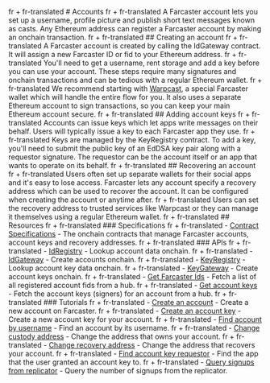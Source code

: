 fr + fr-translated # Accounts
fr + fr-translated A Farcaster account lets you set up a username, profile picture and publish short text messages known as casts. Any Ethereum address can register a Farcaster account by making an onchain transaction.
fr + fr-translated ## Creating an account
fr + fr-translated A Farcaster account is created by calling the IdGateway contract. It will assign a new Farcaster ID or fid to your Ethereum address.
fr + fr-translated You'll need to get a username, rent storage and add a key before you can use your account. These steps require many signatures and onchain transactions and can be tedious with a regular Ethereum wallet.
fr + fr-translated We recommend starting with [Warpcast](https://www.warpcast.com/), a special Farcaster wallet which will handle the entire flow for you. It also uses a separate Ethereum account to sign transactions, so you can keep your main Ethereum account secure.
fr + fr-translated ## Adding account keys
fr + fr-translated Accounts can issue keys which let apps write messages on their behalf. Users will typically issue a key to each Farcaster app they use.
fr + fr-translated Keys are managed by the KeyRegistry contract. To add a key, you'll need to submit the public key of an EdDSA key pair along with a requestor signature. The requestor can be the account itself or an app that wants to operate on its behalf.
fr + fr-translated ## Recovering an account
fr + fr-translated Users often set up separate wallets for their social apps and it's easy to lose access. Farcaster lets any account specify a recovery address which can be used to recover the account. It can be configured when creating the account or anytime after.
fr + fr-translated Users can set the recovery address to trusted services like Warpcast or they can manage it themselves using a regular Ethereum wallet.
fr + fr-translated ## Resources
fr + fr-translated ### Specifications
fr + fr-translated - [Contract Specifications](https://github.com/farcasterxyz/protocol/blob/main/docs/SPECIFICATION.md#1-smart-contracts) - The onchain contracts that manage Farcaster accounts, account keys and recovery addresses.
fr + fr-translated ### APIs
fr + fr-translated - [IdRegistry](../../reference/contracts/reference/id-registry) - Lookup account data onchain.
fr + fr-translated - [IdGateway](../../reference/contracts/reference/id-gateway) - Create accounts onchain.
fr + fr-translated - [KeyRegistry](../../reference/contracts/reference/key-registry) - Lookup account key data onchain.
fr + fr-translated - [KeyGateway](../../reference/contracts/reference/key-gateway) - Create account keys onchain.
fr + fr-translated - [Get Farcaster Ids](../../reference/hubble/httpapi/fids) - Fetch a list of all registered account fids from a hub.
fr + fr-translated - [Get account keys](../../reference/hubble/httpapi/onchain#onchainsignersbyfid) - Fetch the account keys (signers) for an account from a hub.
fr + fr-translated ### Tutorials
fr + fr-translated - [Create an account](../../developers/guides/accounts/create-account.md) - Create a new account on Farcaster.
fr + fr-translated - [Create an account key](../../developers/guides/accounts/create-account-key.md) - Create a new account key for your account.
fr + fr-translated - [Find account by username](../../developers/guides/accounts/find-by-name.md) - Find an account by its username.
fr + fr-translated - [Change custody address](../../developers/guides/accounts/change-custody.md) - Change the address that owns your account.
fr + fr-translated - [Change recovery address](../../developers/guides/accounts/change-recovery.md) - Change the address that recovers your account.
fr + fr-translated - [Find account key requestor](../../developers/guides/advanced/decode-key-metadata.md) - Find the app that the user granted an account key to.
fr + fr-translated - [Query signups from replicator](../../developers/guides/advanced/query-signups.md) - Query the number of signups from the replicator.